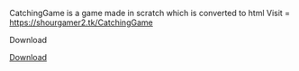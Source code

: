 CatchingGame is a game made in scratch which is converted to html
Visit = https://shourgamer2.tk/CatchingGame 
<p> Download </p>
<a href="https://github.com/shourgamer2/CatchingGame/releases" target="_blank">Download</a>
